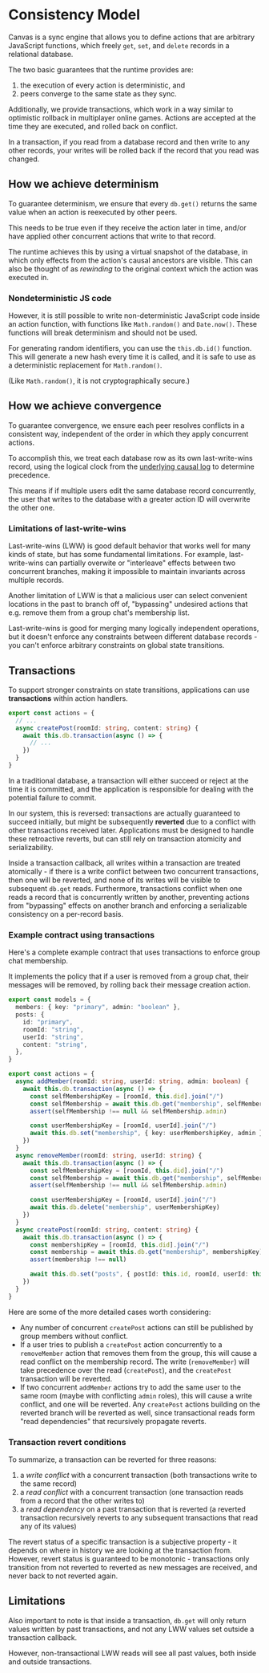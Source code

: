 # Consistency Model

Canvas is a sync engine that allows you to define actions that are arbitrary JavaScript functions, which freely `get`, `set`, and `delete` records in a relational database.

The two basic guarantees that the runtime provides are:

1. the execution of every action is deterministic, and
2. peers converge to the same state as they sync.

Additionally, we provide transactions, which work in a way similar to optimistic rollback in multiplayer online games. Actions are accepted at the time they are executed, and rolled back on conflict.

In a transaction, if you read from a database record and then write to any other records, your writes will be rolled back if the record that you read was changed.

## How we achieve determinism

To guarantee determinism, we ensure that every `db.get()` returns the same value when an action is reexecuted by other peers.

This needs to be true even if they receive the action later in time, and/or have applied other concurrent actions that write to that record.

The runtime achieves this by using a virtual snapshot of the database, in which only effects from the action's causal ancestors are visible. This can also be thought of as *rewinding* to the original context which the action was executed in.

### Nondeterministic JS code

However, it is still possible to write non-deterministic JavaScript code inside an action function, with functions like `Math.random()` and `Date.now()`. These functions will break determinism and should not be used.

For generating random identifiers, you can use the `this.db.id()` function. This will generate a new hash every time it is called, and it is safe to use as a deterministic replacement for `Math.random()`.

(Like `Math.random()`, it is not cryptographically secure.)

## How we achieve convergence

To guarantee convergence, we ensure each peer resolves conflicts in a consistent way, independent of the order in which they apply concurrent actions.

To accomplish this, we treat each database row as its own last-write-wins record, using the logical clock from the [underlying causal log](/api/gossiplog) to determine precedence.

This means if if multiple users edit the same database record concurrently, the user that writes to the database with a greater action ID will overwrite the other one.

### Limitations of last-write-wins

Last-write-wins (LWW) is good default behavior that works well for many kinds of state, but has some fundamental limitations. For example, last-write-wins can partially overwite or "interleave" effects between two concurrent branches, making it impossible to maintain invariants across multiple records.

Another limitation of LWW is that a malicious user can select convenient locations in the past to branch off of, "bypassing" undesired actions that e.g. remove them from a group chat's membership list.

Last-write-wins is good for merging many logically independent operations, but it doesn't enforce any constraints between different database records - you can't enforce arbitrary constraints on global state transitions.

## Transactions

To support stronger constraints on state transitions, applications can use **transactions** within action handlers.

```ts
export const actions = {
  // ...
  async createPost(roomId: string, content: string) {
    await this.db.transaction(async () => {
      // ...
    })
  }
}
```

In a traditional database, a transaction will either succeed or reject at the time it is committed, and the application is responsible for dealing with the potential failure to commit.

In our system, this is reversed: transactions are actually guaranteed to succeed initially, but might be subsequently **reverted** due to a conflict with other transactions received later. Applications must be designed to handle these retroactive reverts, but can still rely on transaction atomicity and serializability.

Inside a transaction callback, all writes within a transaction are treated atomically - if there is a write conflict between two concurrent transactions, then one will be reverted, and none of its writes will be visible to subsequent `db.get` reads. Furthermore, transactions conflict when one reads a record that is concurrently written by another, preventing actions from "bypassing" effects on another branch and enforcing a serializable consistency on a per-record basis.

### Example contract using transactions

Here's a complete example contract that uses transactions to enforce group chat membership.

It implements the policy that if a user is removed from a group chat, their messages will be removed, by rolling back their message creation action.

```ts
export const models = {
  members: { key: "primary", admin: "boolean" },
  posts: {
    id: "primary",
    roomId: "string",
    userId: "string",
    content: "string",
  },
}

export const actions = {
  async addMember(roomId: string, userId: string, admin: boolean) {
    await this.db.transaction(async () => {
      const selfMembershipKey = [roomId, this.did].join("/")
      const selfMembership = await this.db.get("membership", selfMembershipKey)
      assert(selfMembership !== null && selfMembership.admin)

      const userMembershipKey = [roomId, userId].join("/")
      await this.db.set("membership", { key: userMembershipKey, admin })
    })
  }
  async removeMember(roomId: string, userId: string) {
    await this.db.transaction(async () => {
      const selfMembershipKey = [roomId, this.did].join("/")
      const selfMembership = await this.db.get("membership", selfMembershipKey)
      assert(selfMembership !== null && selfMembership.admin)

      const userMembershipKey = [roomId, userId].join("/")
      await this.db.delete("membership", userMembershipKey)
    })
  }
  async createPost(roomId: string, content: string) {
    await this.db.transaction(async () => {
      const membershipKey = [roomId, this.did].join("/")
      const membership = await this.db.get("membership", membershipKey)
      assert(membership !== null)

      await this.db.set("posts", { postId: this.id, roomId, userId: this.did, content })
    })
  }
}
```

Here are some of the more detailed cases worth considering:

- Any number of concurrent `createPost` actions can still be published by group members without conflict.
- If a user tries to publish a `createPost` action concurrently to a `removeMember` action that removes them from the group, this will cause a read conflict on the membership record. The write (`removeMember`) will take precedence over the read (`createPost`), and the `createPost` transaction will be reverted.
- If two concurrent `addMember` actions try to add the same user to the same room (maybe with conflicting `admin` roles), this will cause a write conflict, and one will be reverted. Any `createPost` actions building on the reverted branch will be reverted as well, since transactional reads form "read dependencies" that recursively propagate reverts.

### Transaction revert conditions

To summarize, a transaction can be reverted for three reasons:

1. a _write conflict_ with a concurrent transaction (both transactions write to the same record)
2. a _read conflict_ with a concurrent transaction (one transaction reads from a record that the other writes to)
3. a _read dependency_ on a past transaction that is reverted (a reverted transaction recursively reverts to any subsequent transactions that read any of its values)

The revert status of a specific transaction is a subjective property - it depends on where in history we are looking at the transaction from. However, revert status is guaranteed to be monotonic - transactions only transition from not reverted to reverted as new messages are received, and never back to not reverted again.

## Limitations

Also important to note is that inside a transaction, `db.get` will only return values written by past transactions, and not any LWW values set outside a transaction callback.

However, non-transactional LWW reads will see all past values, both inside and outside transactions.
